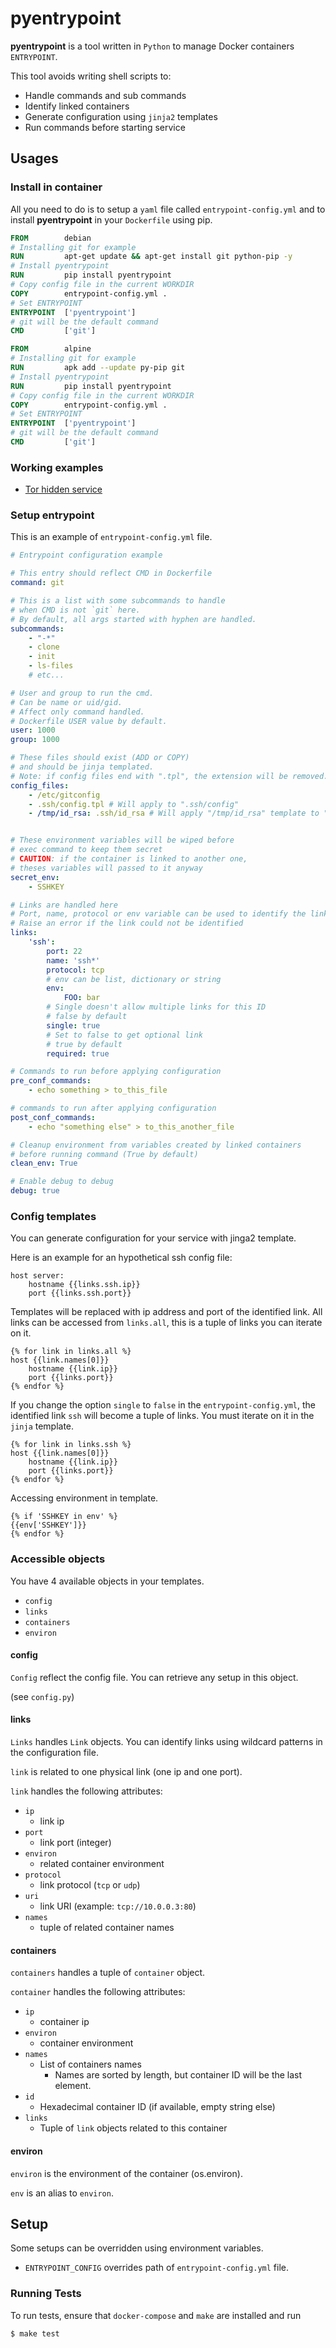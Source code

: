 # pyentrypoint

__pyentrypoint__ is a tool written in `Python` to manage Docker containers `ENTRYPOINT`.

This tool avoids writing shell scripts to:
 - Handle commands and sub commands
 - Identify linked containers
 - Generate configuration using `jinja2` templates
 - Run commands before starting service


## Usages

### Install in container

All you need to do is to setup a `yaml` file called `entrypoint-config.yml` and to install __pyentrypoint__ in your `Dockerfile` using pip.

```dockerfile
FROM        debian
# Installing git for example
RUN         apt-get update && apt-get install git python-pip -y
# Install pyentrypoint
RUN         pip install pyentrypoint
# Copy config file in the current WORKDIR
COPY        entrypoint-config.yml .
# Set ENTRYPOINT
ENTRYPOINT  ['pyentrypoint']
# git will be the default command
CMD         ['git']
```

```dockerfile
FROM        alpine
# Installing git for example
RUN         apk add --update py-pip git
# Install pyentrypoint
RUN         pip install pyentrypoint
# Copy config file in the current WORKDIR
COPY        entrypoint-config.yml .
# Set ENTRYPOINT
ENTRYPOINT  ['pyentrypoint']
# git will be the default command
CMD         ['git']
```

### Working examples
 - [Tor hidden service](https://github.com/cmehay/docker-tor-hidden-service)

### Setup entrypoint

This is an example of `entrypoint-config.yml` file.

```yaml
# Entrypoint configuration example

# This entry should reflect CMD in Dockerfile
command: git

# This is a list with some subcommands to handle
# when CMD is not `git` here.
# By default, all args started with hyphen are handled.
subcommands:
    - "-*"
    - clone
    - init
    - ls-files
    # etc...

# User and group to run the cmd.
# Can be name or uid/gid.
# Affect only command handled.
# Dockerfile USER value by default.
user: 1000
group: 1000

# These files should exist (ADD or COPY)
# and should be jinja templated.
# Note: if config files end with ".tpl", the extension will be removed.
config_files:
    - /etc/gitconfig
    - .ssh/config.tpl # Will apply to ".ssh/config"
    - /tmp/id_rsa: .ssh/id_rsa # Will apply "/tmp/id_rsa" template to ".ssh/id_rsa"


# These environment variables will be wiped before
# exec command to keep them secret
# CAUTION: if the container is linked to another one,
# theses variables will passed to it anyway
secret_env:
    - SSHKEY

# Links are handled here
# Port, name, protocol or env variable can be used to identify the links
# Raise an error if the link could not be identified
links:
    'ssh':
        port: 22
        name: 'ssh*'
        protocol: tcp
        # env can be list, dictionary or string
        env:
            FOO: bar
        # Single doesn't allow multiple links for this ID
        # false by default
        single: true
        # Set to false to get optional link
        # true by default
        required: true

# Commands to run before applying configuration
pre_conf_commands:
    - echo something > to_this_file

# commands to run after applying configuration
post_conf_commands:
    - echo "something else" > to_this_another_file

# Cleanup environment from variables created by linked containers
# before running command (True by default)
clean_env: True

# Enable debug to debug
debug: true
```

### Config templates

You can generate configuration for your service with jinga2 template.

Here is an example for an hypothetical ssh config file:

```jinga
host server:
    hostname {{links.ssh.ip}}
    port {{links.ssh.port}}
```

Templates will be replaced with ip address and port of the identified link. All links can be accessed from `links.all`, this is a tuple of links you can iterate on it.

```jinga
{% for link in links.all %}
host {{link.names[0]}}
    hostname {{link.ip}}
    port {{links.port}}
{% endfor %}
```

If you change the option `single` to `false` in the `entrypoint-config.yml`, the identified link `ssh` will become a tuple of links. You must iterate on it in the `jinja` template.

```jinga
{% for link in links.ssh %}
host {{link.names[0]}}
    hostname {{link.ip}}
    port {{links.port}}
{% endfor %}
```

Accessing environment in template.

```jinga
{% if 'SSHKEY in env' %}
{{env['SSHKEY']}}
{% endfor %}
```

### Accessible objects

You have 4 available objects in your templates.

 - `config`
 - `links`
 - `containers`
 - `environ`

#### config

`Config` reflect the config file. You can retrieve any setup in this object.

(see `config.py`)

#### links

`Links` handles `Link` objects. You can identify links using wildcard patterns in the configuration file.

`link` is related to one physical link (one ip and one port).

`link` handles the following attributes:
  - `ip`
    - link ip
  - `port`
    - link port (integer)
  - `environ`
    - related container environment
  - `protocol`
    - link protocol (`tcp` or `udp`)
  - `uri`
    - link URI (example: `tcp://10.0.0.3:80`)
  - `names`
    - tuple of related container names

#### containers
`containers` handles a tuple of `container` object.

`container` handles the following attributes:
  - `ip`
    - container ip
  - `environ`
    - container environment
  - `names`
    - List of containers names
      - Names are sorted by length, but container ID will be the last element.
  - `id`
    - Hexadecimal container ID (if available, empty string else)
  - `links`
    - Tuple of `link` objects related to this container

#### environ
`environ` is the environment of the container (os.environ).

`env` is an alias to `environ`.


## Setup

Some setups can be overridden using environment variables.

- `ENTRYPOINT_CONFIG` overrides path of `entrypoint-config.yml` file.

### Running Tests

To run tests, ensure that `docker-compose` and `make` are installed and run

```shell
$ make test
```

